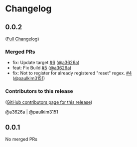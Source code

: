 # Changelog

<!-- <START NEW CHANGELOG ENTRY> -->

## 0.0.2

([Full Changelog](https://github.com/team-monolith-product/jupyterlab-reset-fixer/compare/v0.0.1...8c85406c4585eb2840dc5747ff29e7ce80ccff84))

### Merged PRs

- fix: Update target [#6](https://github.com/team-monolith-product/jupyterlab-reset-fixer/pull/6) ([@a3626a](https://github.com/a3626a))
- feat: Fix Build [#5](https://github.com/team-monolith-product/jupyterlab-reset-fixer/pull/5) ([@a3626a](https://github.com/a3626a))
- fix: Not to register for already registered "reset" regex. [#4](https://github.com/team-monolith-product/jupyterlab-reset-fixer/pull/4) ([@paulkim3151](https://github.com/paulkim3151))

### Contributors to this release

([GitHub contributors page for this release](https://github.com/team-monolith-product/jupyterlab-reset-fixer/graphs/contributors?from=2022-07-05&to=2023-03-11&type=c))

[@a3626a](https://github.com/search?q=repo%3Ateam-monolith-product%2Fjupyterlab-reset-fixer+involves%3Aa3626a+updated%3A2022-07-05..2023-03-11&type=Issues) | [@paulkim3151](https://github.com/search?q=repo%3Ateam-monolith-product%2Fjupyterlab-reset-fixer+involves%3Apaulkim3151+updated%3A2022-07-05..2023-03-11&type=Issues)

<!-- <END NEW CHANGELOG ENTRY> -->

## 0.0.1

No merged PRs

